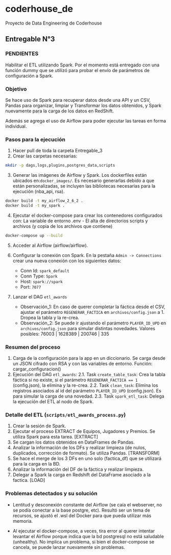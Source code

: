 # coderhouse_de
Proyecto de Data Engineering de Coderhouse

## Entregable N°3
### PENDIENTES
Habilitar el ETL utilizando Spark.
Por el momento está entregado con una función dummy que se utilizó para probar el envío de parámetros de configuración a Spark.

### Objetivo
Se hace uso de Spark para recuperar datos desde una API y un CSV, Pandas para organizar, limpiar y Transformar los datos obtenidos, y Spark nuevamente para la carga de los datos en RedShift.

Además se agrega el uso de Airflow para poder ejecutar las tareas en forma individual.

### Pasos para la ejecución
1. Hacer pull de toda la carpeta Entregable_3
2. Crear las carpetas necesarias:
```bash
mkdir -p dags,logs,plugins,postgres_data,scripts
```
3. Generar las imágenes de Airflow y Spark. Los dockerfiles están ubicados en:`docker_images/`. Es necesario generarlas debido a que están personalizadas, se incluyen las bibliotecas necesarias para la ejecución (nba_api, rsa).
```bash
docker build -t my_airflow_2_6_2 .
docker build -t my_spark .
```
4. Ejecutar el docker-compose para crear los contenedores configurados con: La variable de entorno .env - El alta de directorios scripts y archivos (y copia de los archivos que contiene)
```bash
docker-compose up --build
```
5. Acceder al Airflow (airflow/airflow).
6. Configurar la conexión con Spark. En la pestaña `Admin -> Connections` crear una nueva conexión con los siguientes datos:
    * Conn Id: `spark_default`
    * Conn Type: `Spark`
    * Host: `spark://spark`
    * Port: `7077`

7. Lanzar el DAG `etl_awards`
    * Observación_1: En caso de querer completar la fáctica desde el CSV, ajustar el parámetro `REGENERAR_FACTICA` en `archivos/config.json` a 1. Dropea la tabla y la re-crea.
    * Observación_2: Se puede ir ajustando el parámetro `PLAYER_ID_UPD` en `archivos/config.json` para simular distintas novedades. Valores posibles: 76003 | 1628389 | 200746 | 335

### Resumen del proceso
1. Carga de la configuración para la app en un diccionario. Se carga desde un JSON cifrado con RSA y con las variables de entorno. Función: cargar_configuracion()
2. Ejecución del DAG `etl_awards`:
    2.1. Task `create_table_task`: Crea la tabla fáctica si no existe, si el parámetro `REGENERAR_FACTICA == 1` (config.json), la elimina y la re-crea.
    2.2. Task `clean_task`: Elimina los registros asociados al id del parámetro `PLAYER_ID_UPD` (config.json). Es para simular la carga de una novedad.
    2.3. Task `spark_etl_task`: Delega la ejecución del ETL al nodo de Spark.

### Detalle del ETL (`scripts/etl_awards_process.py`)
1. Crear la sesión de Spark.
2. Ejecutar el proceso EXTRACT de Equipos, Jugadores y Premios. Se utiliza Spark para esta tarea.  [EXTRACT]
3. Se cargan los datos obtenidos en DataFrames de Pandas.
4. Analizar la información de los DFs y realizar limpieza (de nulos, duplicados, corrección de formato). Se utiliza Pandas.  [TRANSFORM]
5. Se hace el merge de los 3 DFs en uno solo (factica_df) que se utilizará para la carga en la BD. 
6. Analizar la información del DF de la fáctica y realizar limpieza.
7. Delegar a Spark la carga en Redshift del DataFrame asociado a la factica. [LOAD]

### Problemas detectados y su solución
- Lentitud y desconexión constante del Airflow (se caía el webserver, no se podía conectar a la base postgre, etc). Resultó ser un tema de recursos, se ajustó el .wsl del Docker para que pueda utilizar más memoria.

- Al ejecutar el docker-compose, a veces, tira error al querer intentar levantar el Airflow porque indica que la bd postgresql no está saludable (unhealthy). No implica un problema, si bien el docker-compose se cancela, se puede lanzar nuevamente sin problemas.